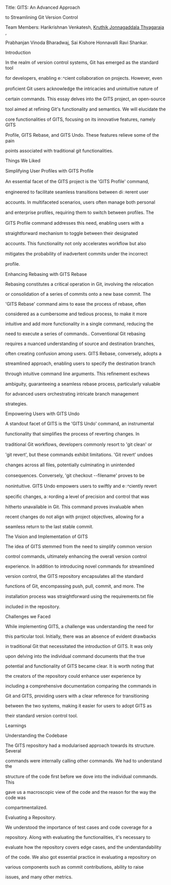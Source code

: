 ﻿<a name="br1"></a> 

Title: GITS: An Advanced Approach

to Streamlining Git Version Control

Team Members: Harikrishnan Venkatesh, [Kruthik](mailto:kjonnag@ncsu.edu)[ ](mailto:kjonnag@ncsu.edu)[Jonnagaddala](mailto:kjonnag@ncsu.edu)[ ](mailto:kjonnag@ncsu.edu)[Thyagaraja](mailto:kjonnag@ncsu.edu)[ ](mailto:kjonnag@ncsu.edu),

Prabhanjan Vinoda Bharadwaj, Sai Kishore Honnavalli Ravi Shankar.

Introduction

In the realm of version control systems, Git has emerged as the standard tool

for developers, enabling eꢀcient collaboration on projects. However, even

proﬁcient Git users acknowledge the intricacies and unintuitive nature of

certain commands. This essay delves into the GITS project, an open-source

tool aimed at reﬁning Git's functionality and semantics. We will elucidate the

core functionalities of GITS, focusing on its innovative features, namely GITS

Proﬁle, GITS Rebase, and GITS Undo. These features relieve some of the pain

points associated with traditional git functionalities.

Things We Liked

Simplifying User Proﬁles with GITS Proﬁle

An essential facet of the GITS project is the 'GITS Proﬁle' command,

engineered to facilitate seamless transitions between diꢁerent user

accounts. In multifaceted scenarios, users often manage both personal

and enterprise proﬁles, requiring them to switch between proﬁles. The

GITS Proﬁle command addresses this need, enabling users with a

straightforward mechanism to toggle between their designated

accounts. This functionality not only accelerates workﬂow but also

mitigates the probability of inadvertent commits under the incorrect

proﬁle.



<a name="br2"></a> 

Enhancing Rebasing with GITS Rebase

Rebasing constitutes a critical operation in Git, involving the relocation

or consolidation of a series of commits onto a new base commit. The

'GITS Rebase' command aims to ease the process of rebase, often

considered as a cumbersome and tedious process, to make it more

intuitive and add more functionality in a single command, reducing the

need to execute a series of commands.. Conventional Git rebasing

requires a nuanced understanding of source and destination branches,

often creating confusion among users. GITS Rebase, conversely, adopts a

streamlined approach, enabling users to specify the destination branch

through intuitive command line arguments. This reﬁnement eschews

ambiguity, guaranteeing a seamless rebase process, particularly valuable

for advanced users orchestrating intricate branch management

strategies.

Empowering Users with GITS Undo

A standout facet of GITS is the 'GITS Undo' command, an instrumental

functionality that simpliﬁes the process of reverting changes. In

traditional Git workﬂows, developers commonly resort to 'git clean' or

'git revert', but these commands exhibit limitations. 'Git revert' undoes

changes across all ﬁles, potentially culminating in unintended

consequences. Conversely, 'git checkout --ﬁlename' proves to be

nonintuitive. GITS Undo empowers users to swiftly and eꢀciently revert

speciﬁc changes, aꢁording a level of precision and control that was

hitherto unavailable in Git. This command proves invaluable when

recent changes do not align with project objectives, allowing for a

seamless return to the last stable commit.



<a name="br3"></a> 

The Vision and Implementation of GITS

The idea of GITS stemmed from the need to simplify common version

control commands, ultimately enhancing the overall version control

experience. In addition to introducing novel commands for streamlined

version control, the GITS repository encapsulates all the standard

functions of Git, encompassing push, pull, commit, and more. The

installation process was straightforward using the requirements.txt ﬁle

included in the repository.

Challenges we Faced

While implementing GITS, a challenge was understanding the need for

this particular tool. Initially, there was an absence of evident drawbacks

in traditional Git that necessitated the introduction of GITS. It was only

upon delving into the individual command documents that the true

potential and functionality of GITS became clear. It is worth noting that

the creators of the repository could enhance user experience by

including a comprehensive documentation comparing the commands in

Git and GITS, providing users with a clear reference for transitioning

between the two systems, making it easier for users to adopt GITS as

their standard version control tool.

Learnings

Understanding the Codebase

The GITS repository had a modularised approach towards its structure. Several

commands were internally calling other commands. We had to understand the



<a name="br4"></a> 

structure of the code ﬁrst before we dove into the individual commands. This

gave us a macroscopic view of the code and the reason for the way the code was

compartmentalized.

Evaluating a Repository.

We understood the importance of test cases and code coverage for a

repository. Along with evaluating the functionalities, it's necessary to

evaluate how the repository covers edge cases, and the understandability

of the code. We also got essential practice in evaluating a repository on

various components such as commit contributions, ability to raise

issues, and many other metrics.


